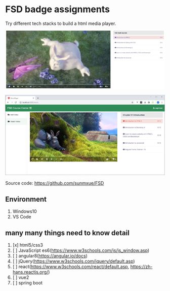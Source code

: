 # FSD badge assignments

Try different tech stacks to build a html media player.

![player screenshot](./Assignment1/my-mediaplayer.png)

![angular8 screenshot](./Assignment2/player_angular8_screen.png)

Source code: https://github.com/sunmxue/FSD

## Environment
1. Windows10
2. VS Code

## many many things need to know detail
1. [x] html5/css3
2. [ ] JavaScript es6(https://www.w3schools.com/js/js_window.asp)
3. [ ] angular8(https://angular.io/docs)
4. [ ] jQuery(https://www.w3schools.com/jquery/default.asp)
5. [ ] react(https://www.w3schools.com/react/default.asp, https://zh-hans.reactjs.org/)
6. [ ] vue2
7. [ ] spring boot
